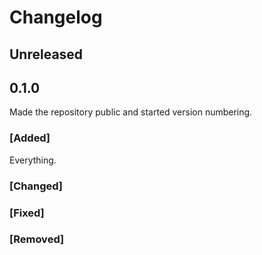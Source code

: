 # Changelog

## Unreleased

## 0.1.0

Made the repository public and started version numbering.

### [Added]

Everything.

### [Changed]

### [Fixed]

### [Removed]
